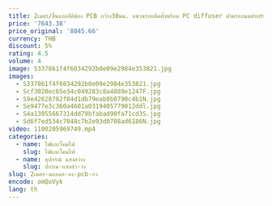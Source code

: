 ```yaml
---
title: 2เมตร/ชิ้นแอลอีดีช่อง PCB กว้าง30มม. แขวนรอบติดตั้งพร้อม PC diffuser ฝาครอบนมสำหรับโปรไฟล์อลูมิเนียมนำ
price: '7643.38'
price_original: '8045.66'
currency: THB
discount: 5%
rating: 4.5
volume: 4
image: S337861f4f6034292b0e09e2984e353821.jpg
images:
  - S337861f4f6034292b0e09e2984e353821.jpg
  - Scf3020ec65e34c049283c8a4889e1247F.jpg
  - S9e42628782f84d1db79eab8b0790c4b1N.jpg
  - Se9477e3c360a4601a0319405779012ddl.jpg
  - S4a13055667314dd79bfabad90fa71cd3S.jpg
  - Sd6f7ed534c7048c7b2e93d0708ad6186N.jpg
video: 1100205969749.mp4
categories:
  - name: ไฟและโคมไฟ
    slug: ไฟและโคมไฟ
  - name: อุปกรณ์ แสงสว่าง
    slug: ปกรณ-แสงสว-าง
slug: 2เมตร-นแอลอ-อง-pcb-กว
encode: omQoVyk
lang: th
---
```

  